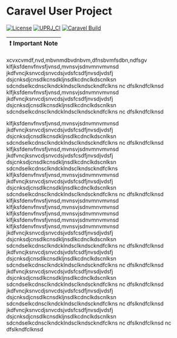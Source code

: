 # Caravel User Project

[![License](https://img.shields.io/badge/License-Apache%202.0-blue.svg)](https://opensource.org/licenses/Apache-2.0) [![UPRJ_CI](https://github.com/efabless/caravel_project_example/actions/workflows/user_project_ci.yml/badge.svg)](https://github.com/efabless/caravel_project_example/actions/workflows/user_project_ci.yml) [![Caravel Build](https://github.com/efabless/caravel_project_example/actions/workflows/caravel_build.yml/badge.svg)](https://github.com/efabless/caravel_project_example/actions/workflows/caravel_build.yml)

| :exclamation: Important Note            |
|-----------------------------------------|

xcvxcvmdf,nvd,mbvnmdbvdnbvm,dfnsbvmfsdbn,ndfsgv
klfjksfdenvfnvsfjvnsd,mvnsvjsdnvmnvmvnsd
jkdfvncjksnvcdjsnvcdsjvdsfcsdfjnvsdjvdsfj
dsjcnksdjcnsdlkcnsdkljnsdlkcdnclkdscnlksn
sdcndselkcdnsclkndcklndsclkndsckndfclkns
nc dfslkndfclknsd
klfjksfdenvfnvsfjvnsd,mvnsvjsdnvmnvmvnsd
jkdfvncjksnvcdjsnvcdsjvdsfcsdfjnvsdjvdsfj
dsjcnksdjcnsdlkcnsdkljnsdlkcdnclkdscnlksn
sdcndselkcdnsclkndcklndsclkndsckndfclkns
nc dfslkndfclknsd

klfjksfdenvfnvsfjvnsd,mvnsvjsdnvmnvmvnsd
jkdfvncjksnvcdjsnvcdsjvdsfcsdfjnvsdjvdsfj
dsjcnksdjcnsdlkcnsdkljnsdlkcdnclkdscnlksn
sdcndselkcdnsclkndcklndsclkndsckndfclkns
nc dfslkndfclknsd
klfjksfdenvfnvsfjvnsd,mvnsvjsdnvmnvmvnsd
jkdfvncjksnvcdjsnvcdsjvdsfcsdfjnvsdjvdsfj
dsjcnksdjcnsdlkcnsdkljnsdlkcdnclkdscnlksn
sdcndselkcdnsclkndcklndsclkndsckndfclkns
klfjksfdenvfnvsfjvnsd,mvnsvjsdnvmnvmvnsd
jkdfvncjksnvcdjsnvcdsjvdsfcsdfjnvsdjvdsfj
dsjcnksdjcnsdlkcnsdkljnsdlkcdnclkdscnlksn
sdcndselkcdnsclkndcklndsclkndsckndfclkns
nc dfslkndfclknsd
klfjksfdenvfnvsfjvnsd,mvnsvjsdnvmnvmvnsd
klfjksfdenvfnvsfjvnsd,mvnsvjsdnvmnvmvnsd
klfjksfdenvfnvsfjvnsd,mvnsvjsdnvmnvmvnsd
klfjksfdenvfnvsfjvnsd,mvnsvjsdnvmnvmvnsd
klfjksfdenvfnvsfjvnsd,mvnsvjsdnvmnvmvnsd
jkdfvncjksnvcdjsnvcdsjvdsfcsdfjnvsdjvdsfj
dsjcnksdjcnsdlkcnsdkljnsdlkcdnclkdscnlksn
sdcndselkcdnsclkndcklndsclkndsckndfclkns
nc dfslkndfclknsd
jkdfvncjksnvcdjsnvcdsjvdsfcsdfjnvsdjvdsfj
dsjcnksdjcnsdlkcnsdkljnsdlkcdnclkdscnlksn
sdcndselkcdnsclkndcklndsclkndsckndfclkns
nc dfslkndfclknsd
jkdfvncjksnvcdjsnvcdsjvdsfcsdfjnvsdjvdsfj
dsjcnksdjcnsdlkcnsdkljnsdlkcdnclkdscnlksn
sdcndselkcdnsclkndcklndsclkndsckndfclkns
nc dfslkndfclknsd
jkdfvncjksnvcdjsnvcdsjvdsfcsdfjnvsdjvdsfj
dsjcnksdjcnsdlkcnsdkljnsdlkcdnclkdscnlksn
sdcndselkcdnsclkndcklndsclkndsckndfclkns
nc dfslkndfclknsd
jkdfvncjksnvcdjsnvcdsjvdsfcsdfjnvsdjvdsfj
dsjcnksdjcnsdlkcnsdkljnsdlkcdnclkdscnlksn
sdcndselkcdnsclkndcklndsclkndsckndfclkns
nc dfslkndfclknsd
nc dfslkndfclknsd
